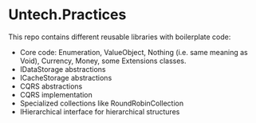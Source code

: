 # Untech.Practices

This repo contains different reusable libraries with boilerplate code:
* Core code: Enumeration, ValueObject, Nothing (i.e. same meaning as Void), Currency, Money, some Extensions classes. 
* IDataStorage abstractions
* ICacheStorage abstractions
* CQRS abstractions
* CQRS implementation
* Specialized collections like RoundRobinCollection 
* IHierarchical interface for hierarchical structures

